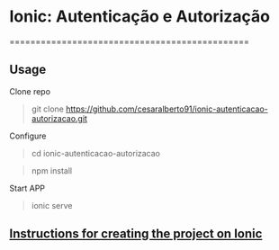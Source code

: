 # Ionic: Autenticação e Autorização
==============================================

Usage
-----
Clone repo
> git clone https://github.com/cesaralberto91/ionic-autenticacao-autorizacao.git

Configure
> cd ionic-autenticacao-autorizacao

> npm install

Start APP
> ionic serve

[Instructions for creating the project on Ionic](https://www.notion.so/Autentica-o-e-Autoriza-o-cb97da0dc70a40339de21cc9aaf6f71c)
----------------
